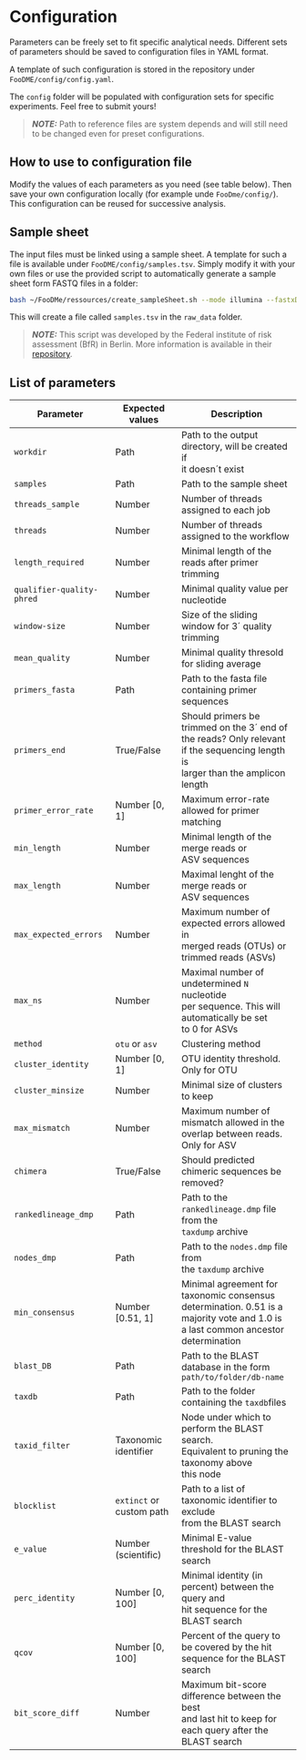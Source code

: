 # Configuration

Parameters can be freely set to fit specific analytical needs.
Different sets of parameters should be saved to configuration files in YAML format.

A template of such configuration is stored in the repository under `FooDME/config/config.yaml`.

The `config` folder will be populated with configuration sets for specific experiments.
Feel free to submit yours!

> **_NOTE:_** Path to reference files are system depends and will still need to be changed
> even for preset configurations.

## How to use to configuration file

Modify the values of each parameters as you need (see table below).
Then save your own configuration locally (for example unde `FooDme/config/`).
This configuration can be reused for successive analysis.

## Sample sheet

The input files must be linked using a sample sheet. A template for such a file 
is available under `FooDME/config/samples.tsv`. Simply modify it with your own files 
or use the provided script to automatically generate a sample sheet form FASTQ files in a folder:

```bash
bash ~/FooDMe/ressources/create_sampleSheet.sh --mode illumina --fastxDir ~/raw_data
```

This will create a file called `samples.tsv` in the `raw_data` folder.

> **_NOTE:_** This script was developed by the Federal institute of risk assessment (BfR) in Berlin.
> More information is available in their [repository](https://gitlab.com/bfr_bioinformatics/AQUAMIS).

## List of parameters


| Parameter                 | Expected values           | Description |
| ---                       | ---                       | --- |
| `workdir`                 | Path                      | Path to the output directory, will be created if <br>it doesn´t exist |
| `samples`                 | Path                      | Path to the sample sheet                           |
| `threads_sample`          | Number                    | Number of threads assigned to each job             |
| `threads`                 | Number                    | Number of threads assigned to the workflow         |
| `length_required`         | Number                    | Minimal length of the reads after primer trimming  |
| `qualifier-quality-phred` | Number                    | Minimal quality value per nucleotide               |
| `window-size`             | Number                    | Size of the sliding window for 3´ quality trimming |
| `mean_quality`            | Number                    | Minimal quality thresold for sliding average       |
| `primers_fasta`           | Path                      | Path to the fasta file containing primer sequences |
| `primers_end`             | True/False                | Should primers be trimmed on the 3´ end of <br>the reads? Only relevant if the sequencing length is <br>larger than the amplicon length |
| `primer_error_rate`       | Number [0, 1]             | Maximum error-rate allowed for primer matching     |
| `min_length`              | Number                    | Minimal length of the merge reads or <br>ASV sequences |
| `max_length`              | Number                    | Maximal lenght of the merge reads or <br>ASV sequences |
| `max_expected_errors`     | Number                    | Maximum number of expected errors allowed in <br>merged reads (OTUs) or trimmed reads (ASVs) |
| `max_ns`                  | Number                    | Maximal number of undetermined `N` nucleotide <br>per sequence. This will automatically be set <br>to 0 for ASVs |
| `method`                  | `otu` or `asv`            | Clustering method |
| `cluster_identity`        | Number [0, 1]             | OTU identity threshold. Only for OTU |
| `cluster_minsize`         | Number                    | Minimal size of clusters to keep |
| `max_mismatch`            | Number                    | Maximum number of mismatch allowed in the<br> overlap between reads. Only for ASV |
| `chimera`                 | True/False                | Should predicted chimeric sequences be removed? |
| `rankedlineage_dmp`       | Path                      | Path to the `rankedlineage.dmp` file from the <br>`taxdump` archive |
| `nodes_dmp`               | Path                      | Path to the `nodes.dmp` file from <br>the `taxdump` archive |
| `min_consensus`           | Number [0.51, 1]          | Minimal agreement for taxonomic consensus <br>determination. 0.51 is a majority vote and 1.0 is<br> a last common ancestor determination |
| `blast_DB`                | Path                      | Path to the BLAST database in the form <br>`path/to/folder/db-name` |
| `taxdb`                   | Path                      | Path to the folder containing the `taxdb`files |
| `taxid_filter`            | Taxonomic identifier      | Node under which to perform the BLAST search. <br>Equivalent to pruning the taxonomy above <br>this node |
| `blocklist`               | `extinct` or custom path  | Path to a list of taxonomic identifier to exclude <br>from the BLAST search |
| `e_value`                 | Number (scientific)       | Minimal E-value threshold for the BLAST search |
| `perc_identity`           | Number [0, 100]           | Minimal identity (in percent) between the query and <br>hit sequence for the BLAST search |
| `qcov`                    | Number [0, 100]           | Percent of the query to be covered by the hit <br>sequence for the BLAST search |
| `bit_score_diff`          | Number                    | Maximum bit-score difference between the best<br> and last hit to keep for each query after the <br>BLAST search |

